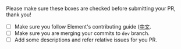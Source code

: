 Please make sure these boxes are checked before submitting your PR, thank you!

* [ ] Make sure you follow Element's contributing guide ([中文](https://github.com/ElemeFE/element/blob/master/.github/CONTRIBUTING.zh-CN.md).
* [ ] Make sure you are merging your commits to `dev` branch.
* [ ] Add some descriptions and refer relative issues for you PR.
